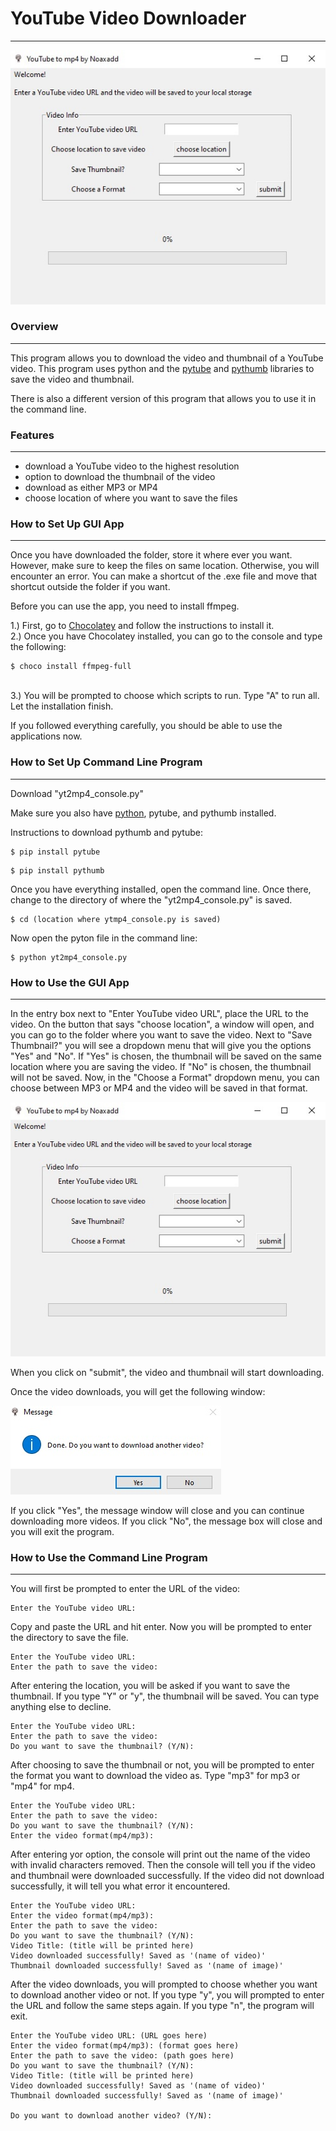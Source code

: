 # YouTube Video Downloader

---

<p>
    <img src="markdown files/window.jpg">
</p>

### Overview

---

This program allows you to download the video and thumbnail of a YouTube video.
This program uses python and the  [pytube](https://pytube.io/en/latest/#) and [pythumb](https://pypi.org/project/pythumb/) libraries to save the video and thumbnail. 

There is also a different version of this program that allows you to use it in the command line.



### Features 

---

* download a YouTube video to the highest resolution
* option to download the thumbnail of the video
* download as either MP3 or MP4
* choose location of where you want to save the files

### How to Set Up GUI App

---

Once you have downloaded the folder, store it where ever you want. 
However, make sure to keep the files on same location. Otherwise, you will encounter an error. 
You can make a shortcut of the .exe file and move that shortcut outside the folder if you want.
<br>

Before you can use the app, you need to install ffmpeg.
<br>

1.) First, go to [Chocolatey](https://chocolatey.org/install) and follow the instructions to install it.
<br>
2.) Once you have Chocolatey installed, you can go to the console and type the following:
```commandline
$ choco install ffmpeg-full
```
<br>
3.) You will be prompted to choose which scripts to run. Type "A" to run all. Let the installation finish. 
<br>

If you followed everything carefully, you should be able to use the applications now. 

### How to Set Up Command Line Program

---

Download "yt2mp4_console.py"

Make sure you also have [python](https://www.python.org/downloads/), pytube, and pythumb installed.

Instructions to download pythumb and pytube:

```commandline
$ pip install pytube
```

```commandline
$ pip install pythumb
```

Once you have everything installed, open the command line. Once there, 
change to the directory of where the "yt2mp4_console.py" is saved.

```commandline
$ cd (location where ytmp4_console.py is saved)
```

Now open the pyton file in the command line:
```commandline
$ python yt2mp4_console.py
```

### How to Use the GUI App

---

In the entry box next to "Enter YouTube video URL", place the URL to the video.
On the button that says "choose location", a window will open,
and you can go to the folder where you want to save the video. 
Next to "Save Thumbnail?" you will see a dropdown menu that will give you the options
"Yes" and "No". If "Yes" is chosen, the thumbnail will be saved on the same location 
where you are saving the video. If "No" is chosen, the thumbnail will not be saved. 
Now, in the "Choose a Format" dropdown menu, you can choose between MP3 or MP4 and the 
video will be saved in that format. 

<p>
    <img src="markdown files/window.jpg">
</p>

When you click on "submit", the video and thumbnail will start downloading.

Once the video downloads, you will get the following window:

<p>
    <img src="markdown files/message box.jpg">
</p>


If you click "Yes", the message window will close and you can continue downloading more videos.
If you click "No", the message box will close and you will exit the program.

### How to Use the Command Line Program

---

You will first be prompted to enter the URL of the video:
```commandline
Enter the YouTube video URL: 
```
Copy and paste the URL and hit enter. 
Now you will be prompted to enter the directory to save the file.
```commandline
Enter the YouTube video URL: 
Enter the path to save the video: 
```
After entering the location, you will be asked if you want to save the thumbnail.
If you type "Y" or "y", the thumbnail will be saved. You can type anything else to decline. 
```commandline
Enter the YouTube video URL: 
Enter the path to save the video: 
Do you want to save the thumbnail? (Y/N):
```
After choosing to save the thumbnail or not, you will be prompted to enter the format you
want to download the video as. Type "mp3" for mp3 or "mp4" for mp4.
```commandline
Enter the YouTube video URL: 
Enter the path to save the video: 
Do you want to save the thumbnail? (Y/N):
Enter the video format(mp4/mp3): 
```
After entering yor option, the console will print out the name of the video with invalid characters removed. 
Then the console will tell you if the video and thumbnail were downloaded successfully. 
If the video did not download successfully, it will tell you what error it encountered. 
```commandline
Enter the YouTube video URL: 
Enter the video format(mp4/mp3): 
Enter the path to save the video: 
Do you want to save the thumbnail? (Y/N):
Video Title: (title will be printed here)
Video downloaded successfully! Saved as '(name of video)'
Thumbnail downloaded successfully! Saved as '(name of image)'
```

After the video downloads, you will prompted to choose whether you want to download another video or not.
If you type "y", you will prompted to enter the URL and follow the same steps again. If you type "n", the 
program will exit. 
```commandline
Enter the YouTube video URL: (URL goes here)
Enter the video format(mp4/mp3): (format goes here)
Enter the path to save the video: (path goes here)
Do you want to save the thumbnail? (Y/N):
Video Title: (title will be printed here)
Video downloaded successfully! Saved as '(name of video)'
Thumbnail downloaded successfully! Saved as '(name of image)'

Do you want to download another video? (Y/N):
```